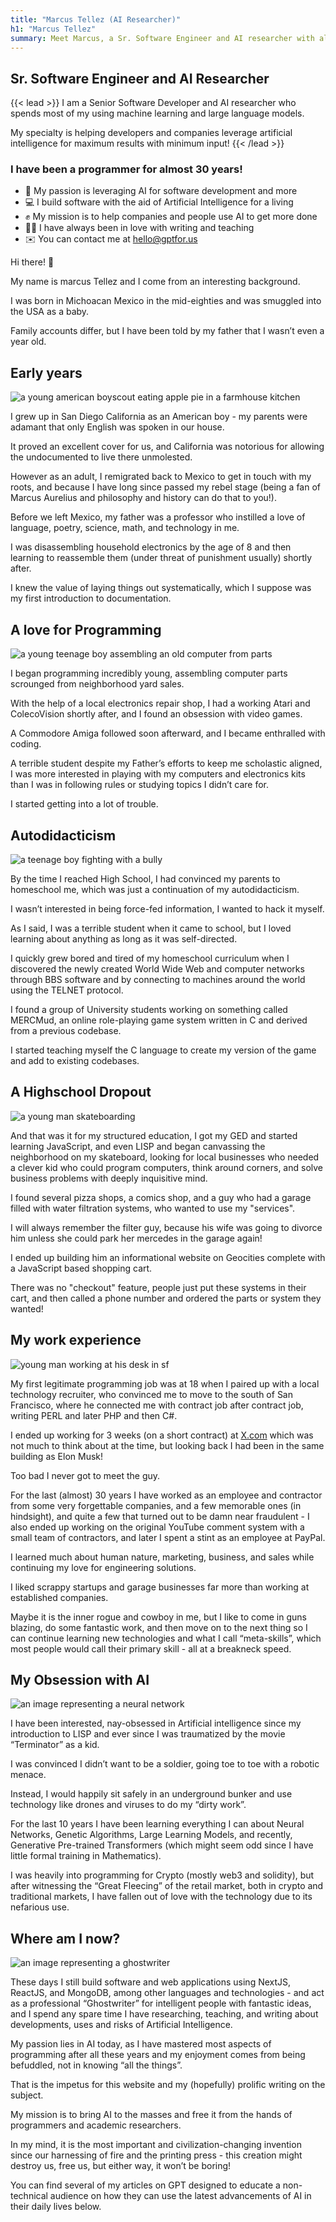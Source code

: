 ```yaml
---
title: "Marcus Tellez (AI Researcher)"
h1: "Marcus Tellez"
summary: Meet Marcus, a Sr. Software Engineer and AI researcher with almost 30 years of programming experience! His passion lies in leveraging AI for software development and helping companies and individuals achieve maximum results with minimum input.
---
```

## Sr. Software Engineer and AI Researcher

{{< lead >}}
I am a Senior Software Developer and AI researcher who spends most of my using machine learning and large language models.

My specialty is helping developers and companies leverage artificial intelligence for maximum results with minimum input!
{{< /lead >}}

### I have been a programmer for almost 30 years!

- 🧠 My passion is leveraging AI for software development and more
- 💻 I build software with the aid of Artificial Intelligence for a living
- ✊ My mission is to help companies and people use AI to get more done
- ✍🏼 I have always been in love with writing and teaching
- ✉️ You can contact me at hello@gptfor.us

Hi there! 👋

My name is marcus Tellez and I come from an interesting background.

I was born in Michoacan Mexico in the mid-eighties and was smuggled into the USA as a baby.

Family accounts differ, but I have been told by my father that I wasn’t even a year old.

## Early years

![a young american boyscout eating apple pie in a farmhouse kitchen](/authors/marcustellez/featured.webp)

I grew up in San Diego California as an American boy - my parents were adamant that only English was spoken in our house.

It proved an excellent cover for us, and California was notorious for allowing the undocumented to live there unmolested.

However as an adult, I remigrated back to Mexico to get in touch with my roots, and because I have long since passed my rebel stage (being a fan of Marcus Aurelius and philosophy and history can do that to you!).

Before we left Mexico, my father was a professor who instilled a love of language, poetry, science, math, and technology in me.

I was disassembling household electronics by the age of 8 and then learning to reassemble them (under threat of punishment usually) shortly after.

I knew the value of laying things out systematically, which I suppose was my first introduction to documentation.

## A love for Programming

![a young teenage boy assembling an old computer from parts](/authors/marcustellez/young-man-assembling-a-computer.webp)

I began programming incredibly young, assembling computer parts scrounged from neighborhood yard sales.

With the help of a local electronics repair shop, I had a working Atari and ColecoVision shortly after, and I found an obsession with video games.

A Commodore Amiga followed soon afterward, and I became enthralled with coding.

A terrible student despite my Father’s efforts to keep me scholastic aligned, I was more interested in playing with my computers and electronics kits than I was in following rules or studying topics I didn’t care for.

I started getting into a lot of trouble.

## Autodidacticism

![a teenage boy fighting with a bully](/authors/marcustellez/boy-fighting-at-school.webp)

By the time I reached High School, I had convinced my parents to homeschool me, which was just a continuation of my autodidacticism.

I wasn’t interested in being force-fed information, I wanted to hack it myself.

As I said, I was a terrible student when it came to school, but I loved learning about anything as long as it was self-directed.

I quickly grew bored and tired of my homeschool curriculum when I discovered the newly created World Wide Web and computer networks through BBS software and by connecting to machines around the world using the TELNET protocol.

I found a group of University students working on something called MERCMud, an online role-playing game system written in C and derived from a previous codebase.

I started teaching myself the C language to create my version of the game and add to existing codebases.

## A Highschool Dropout

![a young man skateboarding](/authors/marcustellez/young-man-skateboarding.webp)

And that was it for my structured education, I got my GED and started learning JavaScript, and even LISP and began canvassing the neighborhood on my skateboard, looking for local businesses who needed a clever kid who could program computers, think around corners, and solve business problems with deeply inquisitive mind.

I found several pizza shops, a comics shop, and a guy who had a garage filled with water filtration systems, who wanted to use my "services".

I will always remember the filter guy, because his wife was going to divorce him unless she could park her mercedes in the garage again!

I ended up building him an informational website on Geocities complete with a JavaScript based shopping cart.

There was no "checkout" feature, people just put these systems in their cart, and then called a phone number and ordered the parts or system they wanted!

## My work experience

![young man working at his desk in sf](/authors/marcustellez/young-man-working-at-his-desk-in-sf.webp)

My first legitimate programming job was at 18 when I paired up with a local technology recruiter, who convinced me to move to the south of San Francisco, where he connected me with contract job after contract job, writing PERL and later PHP and then C#.

I ended up working for 3 weeks (on a short contract) at [X.com](http://X.com) which was not much to think about at the time, but looking back I had been in the same building as Elon Musk!

Too bad I never got to meet the guy.

For the last (almost) 30 years I have worked as an employee and contractor from some very forgettable companies, and a few memorable ones (in hindsight), and quite a few that turned out to be damn near fraudulent - I also ended up working on the original YouTube comment system with a small team of contractors, and later I spent a stint as an employee at PayPal.

I learned much about human nature, marketing, business, and sales while continuing my love for engineering solutions.

I liked scrappy startups and garage businesses far more than working at established companies.

Maybe it is the inner rogue and cowboy in me, but I like to come in guns blazing, do some fantastic work, and then move on to the next thing so I can continue learning new technologies and what I call “meta-skills”, which most people would call their primary skill - all at a breakneck speed.

## My Obsession with AI

![an image representing a neural network](/authors/marcustellez/neural-network.webp)

I have been interested, nay-obsessed in Artificial intelligence since my introduction to LISP and ever since I was traumatized by the movie “Terminator” as a kid.

I was convinced I didn’t want to be a soldier, going toe to toe with a robotic menace.

Instead, I would happily sit safely in an underground bunker and use technology like drones and viruses to do my “dirty work”.

For the last 10 years I have been learning everything I can about Neural Networks, Genetic Algorithms, Large Learning Models, and recently, Generative Pre-trained Transformers (which might seem odd since I have little formal training in Mathematics).

I was heavily into programming for Crypto (mostly web3 and solidity), but after witnessing the “Great Fleecing” of the retail market, both in crypto and traditional markets, I have fallen out of love with the technology due to its nefarious use.

## Where am I now?

![an image representing a ghostwriter](/authors/marcustellez/ghost-writer.webp)

These days I still build software and web applications using NextJS, ReactJS, and MongoDB, among other languages and technologies - and act as a professional “Ghostwriter” for intelligent people with fantastic ideas, and I spend any spare time I have researching, teaching, and writing about developments, uses and risks of Artificial Intelligence.

My passion lies in AI today, as I have mastered most aspects of programming after all these years and my enjoyment comes from being befuddled, not in knowing “all the things”.

That is the impetus for this website and my (hopefully) prolific writing on the subject.

My mission is to bring AI to the masses and free it from the hands of programmers and academic researchers.

In my mind, it is the most important and civilization-changing invention since our harnessing of fire and the printing press - this creation might destroy us, free us, but either way, it won’t be boring!

You can find several of my articles on GPT designed to educate a non-technical audience on how they can use the latest advancements of AI in their daily lives below.
